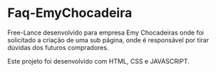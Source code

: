 # Faq-EmyChocadeira

Free-Lance desenvolvido para empresa Emy Chocadeiras onde foi solicitado a criação de uma sub página, onde é responsável por tirar dúvidas dos futuros compradores.

Este projeto foi desenvolvido com HTML, CSS e JAVASCRIPT.
